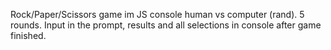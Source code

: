 Rock/Paper/Scissors game im JS console human vs computer (rand). 5 rounds. Input in the prompt, results and all selections in console after game finished.